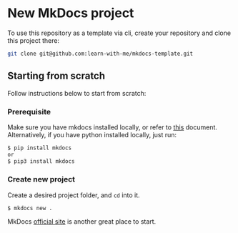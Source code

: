 # New MkDocs project

To use this repository as a template via cli, create your repository and clone this project there:

```sh
git clone git@github.com:learn-with-me/mkdocs-template.git
```

## Starting from scratch

Follow instructions below to start from scratch:

### Prerequisite

Make sure you have mkdocs installed locally, or refer to [this](local-development.md) document.
Alternatively, if you have python installed locally, just run:

```sh
$ pip install mkdocs
or
$ pip3 install mkdocs
```

### Create new project

Create a desired project folder, and `cd` into it.

```
$ mkdocs new .
```

MkDocs [official site](https://www.mkdocs.org/getting-started/) is another great place to start.
